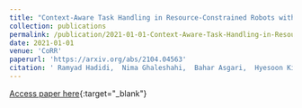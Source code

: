 ```yaml
---
title: "Context-Aware Task Handling in Resource-Constrained Robots with Virtualization"
collection: publications
permalink: /publication/2021-01-01-Context-Aware-Task-Handling-in-Resource-Constrained-Robots-with-Virtualization
date: 2021-01-01
venue: 'CoRR'
paperurl: 'https://arxiv.org/abs/2104.04563'
citation: ' Ramyad Hadidi,  Nima Ghaleshahi,  Bahar Asgari,  Hyesoon Kim, &quot;Context-Aware Task Handling in Resource-Constrained Robots with Virtualization.&quot; CoRR, 2021.'
---
```

[Access paper here](https://arxiv.org/abs/2104.04563){:target="_blank"}
